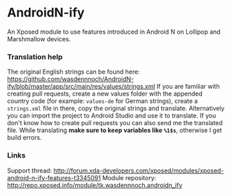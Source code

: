 # AndroidN-ify
An Xposed module to use features introduced in Android N on Lollipop and Marshmallow devices.


### Translation help

The original English strings can be found here: https://github.com/wasdennnoch/AndroidN-ify/blob/master/app/src/main/res/values/strings.xml
If you are familiar with creating pull requests, create a new values folder with the appended country code (for example: `values-de` for German strings), create a `strings.xml` file in there, copy the original strings and translate.
Alternatively you can import the project to Android Studio and use it to translate.
If you don't know how to create pull requests you can also send me the translated file.
While translating **make sure to keep variables like `%1$s`**, otherwise I get build errors.


### Links

Support thread: http://forum.xda-developers.com/xposed/modules/xposed-android-n-ify-features-t3345091
Module repository: http://repo.xposed.info/module/tk.wasdennnoch.androidn_ify
